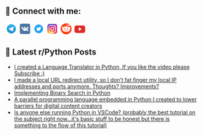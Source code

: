 ## 🔎 Connect with me:
[<img src="https://github.com/bullbesh/bullbesh/blob/main/images/Telegram.png" width="32" height="32" />](https://t.me/bullbesh)
[<img src="https://github.com/bullbesh/bullbesh/blob/main/images/VK.png" width="32" height="32" />](https://vk.com/bullbesh)
[<img src="https://github.com/bullbesh/bullbesh/blob/main/images/Twitter.png" width="32" height="32" />](https://twitter.com/bullbesh1)
[<img src="https://github.com/bullbesh/bullbesh/blob/main/images/Instagram.png" width="32" height="32" />](https://www.instagram.com/bullbesh)
[<img src="https://github.com/bullbesh/bullbesh/blob/main/images/Reddit.png" width="32" height="32" />](https://www.reddit.com/user/bullbesh)
[<img src="https://github.com/bullbesh/bullbesh/blob/main/images/YouTube.png" width="32" height="32" />](https://www.youtube.com/channel/UCtfjRs6uzgq5mfm8S06WTcg)

## 📕 Latest r/Python Posts
<!-- BLOG-POST-LIST:START -->
- [I created a Language Translator in Python, If you like the video please Subscribe :&rpar;](https://www.reddit.com/r/Python/comments/waxuor/i_created_a_language_translator_in_python_if_you/)
- [I made a local URL redirect utility, so I don&#39;t fat finger my local IP addresses and ports anymore. Thoughts? Improvements?](https://www.reddit.com/r/Python/comments/wawypa/i_made_a_local_url_redirect_utility_so_i_dont_fat/)
- [Implementing Binary Search in Python](https://www.reddit.com/r/Python/comments/wavbjq/implementing_binary_search_in_python/)
- [A parallel programming language embedded in Python I created to lower barriers for digital content creators](https://www.reddit.com/r/Python/comments/watwar/a_parallel_programming_language_embedded_in/)
- [Is anyone else running Python in VSCode? &lpar;probably the best tutorial on the subject right now...it&#39;s basic stuff to be honest but there is something to the flow of this tutorial&rpar;](https://www.reddit.com/r/Python/comments/watfgd/is_anyone_else_running_python_in_vscode_probably/)
<!-- BLOG-POST-LIST:END -->
